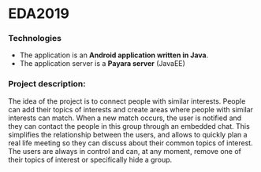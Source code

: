 # EDA2019


### Technologies
- The application is an **Android application written in Java**.<br>
- The application server is a **Payara server** (JavaEE)


### Project description:
The idea of the project is to connect people with similar interests. People can add their topics of interests and create areas where people with similar interests can match. When a new match occurs, the user is notified and they can contact the people in this group through an embedded chat. This simplifies the relationship between the users, and allows to quickly plan a real life meeting so they can discuss about their common topics of interest.<br>
The users are always in control and can, at any moment, remove one of their topics of interest or specifically hide a group.
